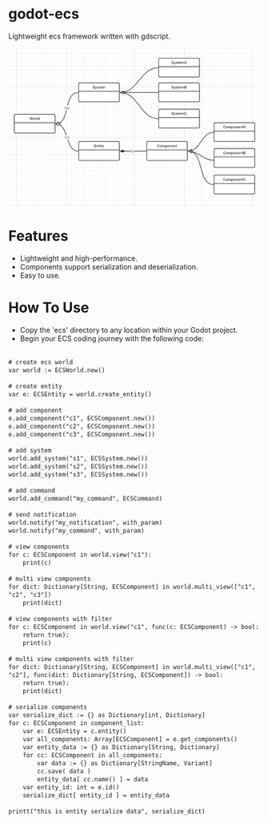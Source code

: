 # godot-ecs
Lightweight ecs framework written with gdscript.

![](ecs.png)

# Features

- Lightweight and high-performance.
- Components support serialization and deserialization.
- Easy to use.

# How To Use

- Copy the 'ecs' directory to any location within your Godot project.
- Begin your ECS coding journey with the following code:

```gdscript

# create ecs world
var world := ECSWorld.new()

# create entity
var e: ECSEntity = world.create_entity()

# add component
e.add_component("c1", ECSComponent.new())
e.add_component("c2", ECSComponent.new())
e.add_component("c3", ECSComponent.new())

# add system
world.add_system("s1", ECSSystem.new())
world.add_system("s2", ECSSystem.new())
world.add_system("s3", ECSSystem.new())

# add command
world.add_command("my_command", ECSCommand)

# send notification
world.notify("my_notification", with_param)
world.notify("my_command", with_param)

# view components
for c: ECSComponent in world.view("c1"):
	print(c)

# multi view components
for dict: Dictionary[String, ECSComponent] in world.multi_view(["c1", "c2", "c3"])
	print(dict)

# view components with filter
for c: ECSComponent in world.view("c1", func(c: ECSComponent) -> bool:
	return true):
	print(c)

# multi view components with filter
for dict: Dictionary[String, ECSComponent] in world.multi_view(["c1", "c2"], func(dict: Dictionary[String, ECSComponent]) -> bool:
	return true):
	print(dict)
	
# serialize components
var serialize_dict := {} as Dictionary[int, Dictionary]
for c: ECSComponent in component_list:
	var e: ECSEntity = c.entity()
	var all_components: Array[ECSComponent] = e.get_components()
	var entity_data := {} as Dictionary[String, Dictionary]
	for cc: ECSComponent in all_components:
		var data := {} as Dictionary[StringName, Variant]
		cc.save( data )
		entity_data[ cc.name() ] = data
	var entity_id: int = e.id()
	serialize_dict[ entity_id ] = entity_data

printt("this is entity serialize data", serialize_dict)

```
